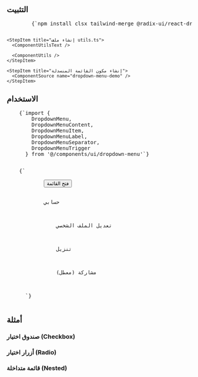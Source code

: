 <ComponentPreview name="dropdown-menu-demo" />

## التثبيت

<div className="not-prose px-4">
  <Step>
    <StepItem title="تثبيت الحزم المطلوبة">
      <Pre className="language-bash">
        {`npm install clsx tailwind-merge @radix-ui/react-dropdown-menu class-variance-authority`}
      </Pre>
    </StepItem>

    <StepItem title="إنشاء ملف utils.ts">
      <ComponentUtilsText />

      <ComponentUtils />
    </StepItem>

    <StepItem title="إنشاء مكون القائمة المنسدلة">
      <ComponentSource name="dropdown-menu-demo" />
    </StepItem>
  </Step>
</div>

## الاستخدام

<div className="not-prose space-y-6">
  <Pre>
    {`import {
        DropdownMenu,
        DropdownMenuContent,
        DropdownMenuItem,
        DropdownMenuLabel,
        DropdownMenuSeparator,
        DropdownMenuTrigger
      } from '@/components/ui/dropdown-menu'`}
  </Pre>

  <Pre>
    {`<DropdownMenu>
        <DropdownMenuTrigger asChild>
            <Button variant="outline">فتح القائمة</Button>
        </DropdownMenuTrigger>
        <DropdownMenuContent className="w-56">
            <DropdownMenuLabel>حسابي</DropdownMenuLabel>
            <DropdownMenuSeparator />
            <DropdownMenuItem>
                <Edit className="mr-2 h-4 w-4" />
                <span>تعديل الملف الشخصي</span>
            </DropdownMenuItem>
            <DropdownMenuItem>
                <Download className="mr-2 h-4 w-4" />
                <span>تنزيل</span>
            </DropdownMenuItem>
            <DropdownMenuItem disabled>
                <Share className="mr-2 h-4 w-4" />
                <span>مشاركة (معطل)</span>
            </DropdownMenuItem>
        </DropdownMenuContent>
      </DropdownMenu>
      `}
  </Pre>
</div>

## أمثلة

### صندوق اختيار (Checkbox)

<ComponentPreview name="dropdown-menu-demo" variant="checkbox" />

### أزرار اختيار (Radio)

<ComponentPreview name="dropdown-menu-demo" variant="radio" />

### قائمة متداخلة (Nested)

<ComponentPreview name="dropdown-menu-demo" variant="nested" />
